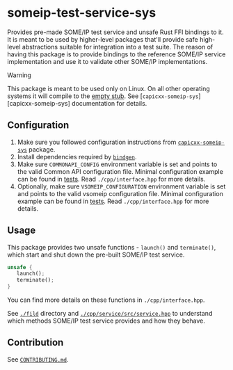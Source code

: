 # someip-test-service-sys

Provides pre-made SOME/IP test service and unsafe Rust FFI bindings to it.
It is meant to be used by higher-level packages that'll provide safe high-level abstractions suitable for integration into a test suite.
The reason of having this package is to provide bindings to the reference SOME/IP service implementation and use it to validate other SOME/IP implementations.

> [!WARNING]
> This package is meant to be used only on Linux.
> On all other operating systems it will compile to the [empty stub](./cpp/service_stub/).
> See [`capicxx-someip-sys`][capicxx-someip-sys] documentation for details.

## Configuration

1. Make sure you followed configuration instructions from [`capicxx-someip-sys`](../capicxx-someip-sys/) package.
2. Install dependencies required by [`bindgen`](https://rust-lang.github.io/rust-bindgen/requirements.html).
3. Make sure `COMMONAPI_CONFIG` environment variable is set and points to the valid Common API configuration file.
   Minimal configuration example can be found in [tests](./tests).
   Read `./cpp/interface.hpp` for more details.
4. Optionally, make sure `VSOMEIP_CONFIGURATION` environment variable is set and points to the valid vsomeip configuration file.
   Minimal configuration example can be found in [tests](./tests).
   Read `./cpp/interface.hpp` for more details.

## Usage

This package provides two unsafe functions - `launch()` and `terminate()`, which start and shut down the pre-built SOME/IP test service.

```rust
unsafe {
   launch();
   terminate();
}
```

You can find more details on these functions in `./cpp/interface.hpp`.

See [`./fild`](./fidl/) directory and [`./cpp/service/src/service.hpp`](./cpp/service/src/service.hpp) to understand which methods SOME/IP test service provides and how they behave.

## Contribution

See [`CONTRIBUTING.md`](./CONTRIBUTING.md).
